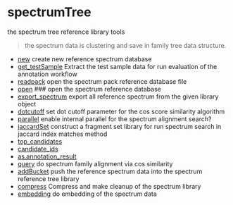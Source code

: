 ﻿# spectrumTree

the spectrum tree reference library tools
> the spectrum data is clustering and save in family 
>  tree data structure.

+ [new](spectrumTree/new.1) create new reference spectrum database
+ [get_testSample](spectrumTree/get_testSample.1) Extract the test sample data for run evaluation of the annotation workflow
+ [readpack](spectrumTree/readpack.1) open the spectrum pack reference database file
+ [open](spectrumTree/open.1) ### open the spectrum reference database
+ [export_spectrum](spectrumTree/export_spectrum.1) export all reference spectrum from the given library object
+ [dotcutoff](spectrumTree/dotcutoff.1) set dot cutoff parameter for the cos score similarity algorithm
+ [parallel](spectrumTree/parallel.1) enable internal parallel for the spectrum alignment search?
+ [jaccardSet](spectrumTree/jaccardSet.1) construct a fragment set library for run spectrum search in jaccard index matches method
+ [top_candidates](spectrumTree/top_candidates.1) 
+ [candidate_ids](spectrumTree/candidate_ids.1) 
+ [as.annotation_result](spectrumTree/as.annotation_result.1) 
+ [query](spectrumTree/query.1) do spectrum family alignment via cos similarity
+ [addBucket](spectrumTree/addBucket.1) push the reference spectrum data into the spectrum reference tree library
+ [compress](spectrumTree/compress.1) Compress and make cleanup of the spectrum library
+ [embedding](spectrumTree/embedding.1) do embedding of the spectrum data
